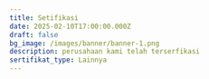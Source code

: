 ```yaml
---
title: Setifikasi
date: 2025-02-10T17:00:00.000Z
draft: false
bg_image: /images/banner/banner-1.png
description: perusahaan kami telah terserfikasi
sertifikat_type: Lainnya
---
```


